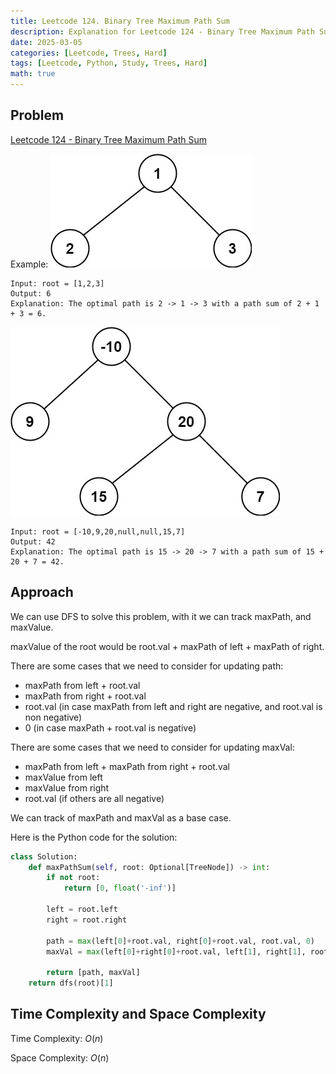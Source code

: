 ```yaml
---
title: Leetcode 124. Binary Tree Maximum Path Sum
description: Explanation for Leetcode 124 - Binary Tree Maximum Path Sum, and its solution in Python.
date: 2025-03-05
categories: [Leetcode, Trees, Hard]
tags: [Leetcode, Python, Study, Trees, Hard]
math: true
---
```


## Problem
[Leetcode 124 - Binary Tree Maximum Path Sum](https://leetcode.com/problems/binary-tree-maximum-path-sum/description/)

Example:
![Desktop View](/assets/img/leetcode/leetcode_124-1.jpg)
```
Input: root = [1,2,3]
Output: 6
Explanation: The optimal path is 2 -> 1 -> 3 with a path sum of 2 + 1 + 3 = 6.
```

![Desktop View](/assets/img/leetcode/leetcode_124-2.jpg)
```
Input: root = [-10,9,20,null,null,15,7]
Output: 42
Explanation: The optimal path is 15 -> 20 -> 7 with a path sum of 15 + 20 + 7 = 42.
```

## Approach

We can use DFS to solve this problem, with it we can track maxPath, and maxValue. 

maxValue of the root would be root.val + maxPath of left + maxPath of right.

There are some cases that we need to consider for updating path:
- maxPath from left + root.val
- maxPath from right + root.val
- root.val (in case maxPath from left and right are negative, and root.val is non negative)
- 0 (in case maxPath + root.val is negative)

There are some cases that we need to consider for updating maxVal:
- maxPath from left + maxPath from right + root.val
- maxValue from left
- maxValue from right
- root.val (if others are all negative)

We can track of maxPath and maxVal as a base case.

Here is the Python code for the solution:
```python
class Solution:
    def maxPathSum(self, root: Optional[TreeNode]) -> int:    
        if not root:
            return [0, float('-inf')]
        
        left = root.left
        right = root.right

        path = max(left[0]+root.val, right[0]+root.val, root.val, 0)
        maxVal = max(left[0]+right[0]+root.val, left[1], right[1], root.val)

        return [path, maxVal]
    return dfs(root)[1]
```
## Time Complexity and Space Complexity

Time Complexity: $O(n)$

Space Complexity: $O(n)$